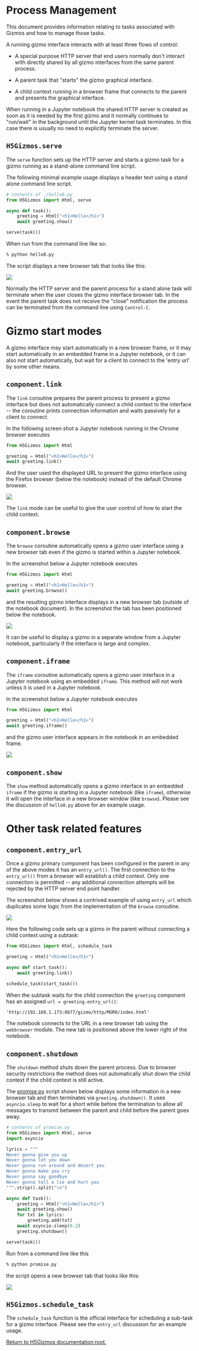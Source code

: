 
# Process Management

This document provides information relating to tasks associated with Gizmos and how to manage those tasks.

A running gizmo interface interacts with at least three flows of control:

- A special purpose HTTP server that end users normally don't interact with directly shared by
all gizmo interfaces from the same parent process.

- A parent task that "starts" the gizmo graphical interface.

- A child context running in a browser frame that connects to the parent and presents the graphical interface.

When running in a Jupyter notebook the shared HTTP server is created as soon as it is
needed by the first gizmo and it normally continues to "run/wait" in the background
until the Jupyter kernel task terminates.  In this case there is usually no need to explicitly
terminate the server.

## `H5Gizmos.serve`

The `serve` function sets up the HTTP server and starts
a gizmo task for a gizmo running as a stand-alone command line script.

The following minimal example usage displays a header text using a stand alone command line script.

```Python
# contents of ./hello0.py
from H5Gizmos import Html, serve

async def task():
    greeting = Html("<h1>Hello</h1>")
    await greeting.show()

serve(task())
```
When run from the command line like so:
```bash
% python hello0.py
```
The script displays a new browser tab that looks like this:

<img src="hello0.png"/>

Normally the HTTP server and the parent process for a stand alone task will terminate
when the user closes the gizmo interface browser tab.  In the event the parent task
does not receive the "close" notification the process can be terminated from the command
line using `Control-C`.

# Gizmo start modes

A gizmo interface may start automatically in a new browser frame,
or it may start automatically in an embedded frame in a Jupyter notebook,
or it can also not start automatically, but wait for a client to connect
to the 'entry url' by some other means.

## `component.link`

The `link` coroutine prepares the parent process to present
a gizmo interface but does not automatically connect a child context
to the interface -- the coroutine prints connection information and
waits passively for a client to connect.

In the following screen shot a Jupyter notebook running in the Chrome browser executes
```Python
from H5Gizmos import Html

greeting = Html("<h1>Hello</h1>")
await greeting.link()
```
And the user used the displayed URL to present the gizmo interface using the Firefox browser (below the notebook)
instead of the default Chrome browser.

<img src="link.png"/>

The `link` mode can be useful to give
the user control of how to start the child context.

## `component.browse`

The `browse` coroutine automatically opens a gizmo user interface using a new browser
tab even if the gizmo is started within a Jupyter notebook.

In the screenshot below a Jupyter notebook executes

```Python
from H5Gizmos import Html

greeting = Html("<h1>Hello</h1>")
await greeting.browse()
```

and the resulting gizmo interface displays in a new browser tab (outside of the notebook document).
In the screenshot the tab has been positioned below the notebook.

<img src="browse.png">

It can be useful to display a gizmo in a separate window from a Jupyter notebook,
particularly if the interface is large and complex.

## `component.iframe`

The `iframe` coroutine automatically opens a gizmo user interface in a Jupyter
notebook using an embedded `iframe`.  This method will not work unless it is used
in a Jupyter notebook.

In the screenshot below a Jupyter notebook executes

```Python
from H5Gizmos import Html

greeting = Html("<h1>Hello</h1>")
await greeting.iframe()
```

and the gizmo user interface appears in the notebook in an embedded frame.

<img src="iframe.png"/>

## `component.show`

The `show` method automatically opens a gizmo interface in an embedded `iframe` if the gizmo
is starting in a Jupyter notebook (like `iframe`), 
otherwise it will open the interface in a new browser window (like `browse`).
Please see the discussion of `hello0.py` above for an example usage.

# Other task related features

## `component.entry_url`

Once a gizmo primary component has been configured in the parent in any of the above modes
it has an `entry_url()`.  The first connection to the `entry_url()` from a browser will establish
a child context.  Only one connection is permitted -- any additional connection attempts will
be rejected by the HTTP server end point handler.

The screenshot below shows a contrived example of using `entry_url` which
duplicates some logic from the implementation of the `browse` coroutine.

<img src="entry_url.png">

Here the following code sets up a gizmo in the parent without connecting
a child context using a subtask:

```Python
from H5Gizmos import Html, schedule_task

greeting = Html("<h1>Hello</h1>")

async def start_task():
    await greeting.link()
    
schedule_task(start_task())
```

When the subtask waits for the child connection the `greeting` component
has an assigned `url = greeting.entry_url()`:
```
'http://192.168.1.173:8677/gizmo/http/MGR0/index.html'
```
The notebook connects to the URL in a new browser tab using the `webbrowser` module.
The new tab is positioned above the lower right of the notebook.

## `component.shutdown`

The `shutdown` method shuts down the parent process.  Due to browser
security restrictions the method does not automatically shut down the
child context if the child context is still active.

The 
<a href="./promise.py">promise.py</a>
script shown below displays some information in a new browser tab
and then terminates via `greeting.shutdown()`.
It uses `asyncio.sleep` to wait for a short
while before the termination to allow all messages to transmit
between the parent and child before the parent goes away.

```Python
# contents of promise.py
from H5Gizmos import Html, serve
import asyncio

lyrics = """
Never gonna give you up
Never gonna let you down
Never gonna run around and desert you
Never gonna make you cry
Never gonna say goodbye
Never gonna tell a lie and hurt you
""".strip().split("\n")

async def task():
    greeting = Html("<h1>Hello</h1>")
    await greeting.show()
    for txt in lyrics:
        greeting.add(txt)
    await asyncio.sleep(0.2)
    greeting.shutdown()

serve(task())
```
Run from a command line like this
```bash
% python promise.py
```
the script opens a new browser tab that looks like this:

<img src="promise.png"/>

## `H5Gizmos.schedule_task`

The `schedule_task` function is the official interface
for scheduling a sub-task for a gizmo interface.
Please see the `entry_url` discussion for an example usage.

<a href="../README.md">
Return to H5Gizmos documentation root.
</a>
